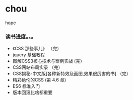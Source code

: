 # chou
hope
### 读书进度。。。
* 《CSS 那些事儿》 （完）
* jquery 基础教程
* 图解CSS3核心技术与案例实战 (完）
* CSS网站布局实录 （完）
* CSS揭秘-中文版[各种新特效及画图,效果很厉害的书] （完）
* 精彩绝伦的CSS (第 4.6 章)
* ES6 标准入门
* 版本回滚比啥都重要
